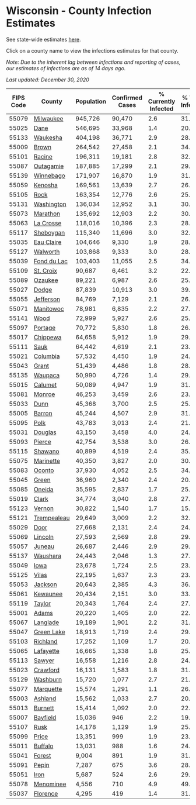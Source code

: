 # Wisconsin - County Infection Estimates

See state-wide estimates [here](/infections/us-wi).

Click on a county name to view the infections estimates for that county.

*Note: Due to the inherent lag between infections and reporting of cases, our estimates of infections are as of 14 days ago.*

*Last updated: December 30, 2020*

|   FIPS Code |                     County |   Population |   Confirmed Cases |   % Currently Infected |   % Total Infected |
|-------------|----------------------------|--------------|-------------------|------------------------|--------------------|
|       55079 |     [Milwaukee](milwaukee) |      945,726 |            90,470 |                    2.6 |               31.9 |
|       55025 |               [Dane](dane) |      546,695 |            33,968 |                    1.4 |               20.1 |
|       55133 |       [Waukesha](waukesha) |      404,198 |            36,771 |                    2.9 |               28.9 |
|       55009 |             [Brown](brown) |      264,542 |            27,458 |                    2.1 |               34.5 |
|       55101 |           [Racine](racine) |      196,311 |            19,181 |                    2.8 |               32.0 |
|       55087 |     [Outagamie](outagamie) |      187,885 |            17,299 |                    2.1 |               29.5 |
|       55139 |     [Winnebago](winnebago) |      171,907 |            16,870 |                    1.9 |               31.6 |
|       55059 |         [Kenosha](kenosha) |      169,561 |            13,639 |                    2.7 |               26.5 |
|       55105 |               [Rock](rock) |      163,354 |            12,776 |                    2.6 |               25.2 |
|       55131 |   [Washington](washington) |      136,034 |            12,952 |                    3.1 |               30.2 |
|       55073 |       [Marathon](marathon) |      135,692 |            12,903 |                    2.2 |               30.2 |
|       55063 |     [La Crosse](la-crosse) |      118,016 |            10,396 |                    2.3 |               28.0 |
|       55117 |     [Sheboygan](sheboygan) |      115,340 |            11,696 |                    3.0 |               32.5 |
|       55035 |   [Eau Claire](eau-claire) |      104,646 |             9,330 |                    1.9 |               28.4 |
|       55127 |       [Walworth](walworth) |      103,868 |             9,333 |                    3.0 |               28.8 |
|       55039 | [Fond du Lac](fond-du-lac) |      103,403 |            11,055 |                    2.5 |               34.2 |
|       55109 |     [St. Croix](st.-croix) |       90,687 |             6,461 |                    3.2 |               22.4 |
|       55089 |         [Ozaukee](ozaukee) |       89,221 |             6,987 |                    2.6 |               25.1 |
|       55027 |             [Dodge](dodge) |       87,839 |            10,913 |                    3.0 |               39.9 |
|       55055 |     [Jefferson](jefferson) |       84,769 |             7,129 |                    2.1 |               26.8 |
|       55071 |     [Manitowoc](manitowoc) |       78,981 |             6,835 |                    2.2 |               27.6 |
|       55141 |               [Wood](wood) |       72,999 |             5,927 |                    2.6 |               25.5 |
|       55097 |         [Portage](portage) |       70,772 |             5,830 |                    1.8 |               26.3 |
|       55017 |       [Chippewa](chippewa) |       64,658 |             5,912 |                    1.9 |               29.2 |
|       55111 |               [Sauk](sauk) |       64,442 |             4,619 |                    2.1 |               23.0 |
|       55021 |       [Columbia](columbia) |       57,532 |             4,450 |                    1.9 |               24.8 |
|       55043 |             [Grant](grant) |       51,439 |             4,486 |                    1.8 |               28.1 |
|       55135 |         [Waupaca](waupaca) |       50,990 |             4,726 |                    1.4 |               29.6 |
|       55015 |         [Calumet](calumet) |       50,089 |             4,947 |                    1.9 |               31.7 |
|       55081 |           [Monroe](monroe) |       46,253 |             3,459 |                    2.6 |               23.7 |
|       55033 |               [Dunn](dunn) |       45,368 |             3,700 |                    2.5 |               25.8 |
|       55005 |           [Barron](barron) |       45,244 |             4,507 |                    2.9 |               31.6 |
|       55095 |               [Polk](polk) |       43,783 |             3,013 |                    2.4 |               21.7 |
|       55031 |         [Douglas](douglas) |       43,150 |             3,458 |                    4.0 |               24.9 |
|       55093 |           [Pierce](pierce) |       42,754 |             3,538 |                    3.0 |               26.2 |
|       55115 |         [Shawano](shawano) |       40,899 |             4,519 |                    2.4 |               35.4 |
|       55075 |     [Marinette](marinette) |       40,350 |             3,827 |                    2.0 |               30.4 |
|       55083 |           [Oconto](oconto) |       37,930 |             4,052 |                    2.5 |               34.1 |
|       55045 |             [Green](green) |       36,960 |             2,340 |                    2.4 |               20.1 |
|       55085 |           [Oneida](oneida) |       35,595 |             2,837 |                    1.7 |               25.6 |
|       55019 |             [Clark](clark) |       34,774 |             3,040 |                    2.8 |               27.9 |
|       55123 |           [Vernon](vernon) |       30,822 |             1,540 |                    1.7 |               15.7 |
|       55121 | [Trempealeau](trempealeau) |       29,649 |             3,009 |                    2.2 |               32.2 |
|       55029 |               [Door](door) |       27,668 |             2,131 |                    2.4 |               24.7 |
|       55069 |         [Lincoln](lincoln) |       27,593 |             2,569 |                    2.8 |               29.4 |
|       55057 |           [Juneau](juneau) |       26,687 |             2,446 |                    2.9 |               29.1 |
|       55137 |       [Waushara](waushara) |       24,443 |             2,046 |                    1.3 |               27.0 |
|       55049 |               [Iowa](iowa) |       23,678 |             1,724 |                    2.5 |               23.1 |
|       55125 |             [Vilas](vilas) |       22,195 |             1,637 |                    2.3 |               23.4 |
|       55053 |         [Jackson](jackson) |       20,643 |             2,385 |                    4.3 |               36.6 |
|       55061 |       [Kewaunee](kewaunee) |       20,434 |             2,151 |                    3.0 |               33.5 |
|       55119 |           [Taylor](taylor) |       20,343 |             1,764 |                    2.4 |               27.4 |
|       55001 |             [Adams](adams) |       20,220 |             1,405 |                    2.0 |               22.3 |
|       55067 |       [Langlade](langlade) |       19,189 |             1,901 |                    2.2 |               31.7 |
|       55047 |   [Green Lake](green-lake) |       18,913 |             1,719 |                    2.4 |               29.2 |
|       55103 |       [Richland](richland) |       17,252 |             1,109 |                    1.7 |               20.5 |
|       55065 |     [Lafayette](lafayette) |       16,665 |             1,338 |                    1.8 |               25.7 |
|       55113 |           [Sawyer](sawyer) |       16,558 |             1,216 |                    2.8 |               24.1 |
|       55023 |       [Crawford](crawford) |       16,131 |             1,583 |                    1.8 |               31.3 |
|       55129 |       [Washburn](washburn) |       15,720 |             1,077 |                    2.7 |               21.4 |
|       55077 |     [Marquette](marquette) |       15,574 |             1,291 |                    1.1 |               26.9 |
|       55003 |         [Ashland](ashland) |       15,562 |             1,033 |                    2.7 |               20.9 |
|       55013 |         [Burnett](burnett) |       15,414 |             1,092 |                    2.0 |               22.3 |
|       55007 |       [Bayfield](bayfield) |       15,036 |               946 |                    2.2 |               19.9 |
|       55107 |               [Rusk](rusk) |       14,178 |             1,129 |                    1.9 |               25.3 |
|       55099 |             [Price](price) |       13,351 |               999 |                    1.9 |               23.7 |
|       55011 |         [Buffalo](buffalo) |       13,031 |               988 |                    1.6 |               24.2 |
|       55041 |           [Forest](forest) |        9,004 |               891 |                    1.9 |               31.8 |
|       55091 |             [Pepin](pepin) |        7,287 |               675 |                    3.6 |               28.6 |
|       55051 |               [Iron](iron) |        5,687 |               524 |                    2.6 |               29.4 |
|       55078 |     [Menominee](menominee) |        4,556 |               710 |                    4.9 |               49.8 |
|       55037 |       [Florence](florence) |        4,295 |               419 |                    1.4 |               31.5 |